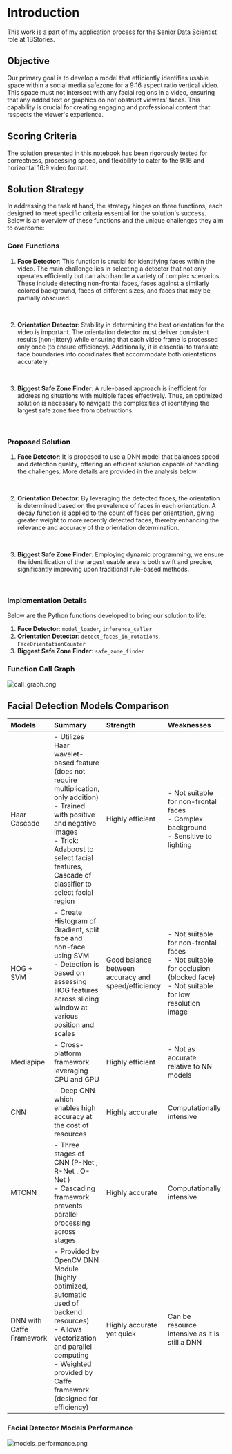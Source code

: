 # Introduction

This work is a part of my application process for the Senior Data Scientist role at 1BStories.

## Objective

Our primary goal is to develop a model that efficiently identifies usable space within a social media safezone for a 9:16 aspect ratio vertical video. This space must not intersect with any facial regions in a video, ensuring that any added text or graphics do not obstruct viewers' faces. This capability is crucial for creating engaging and professional content that respects the viewer's experience.

## Scoring Criteria

The solution presented in this notebook has been rigorously tested for correctness, processing speed, and flexibility to cater to the 9:16 and horizontal 16:9 video format.

## Solution Strategy

In addressing the task at hand, the strategy hinges on three functions, each designed to meet specific criteria essential for the solution's success. Below is an overview of these functions and the unique challenges they aim to overcome:

### Core Functions

1. **Face Detector**: This function is crucial for identifying faces within the video. The main challenge lies in selecting a detector that not only operates efficiently but can also handle a variety of complex scenarios. These include detecting non-frontal faces, faces against a similarly colored background, faces of different sizes, and faces that may be partially obscured.
<br>

2. **Orientation Detector**: Stability in determining the best orientation for the video is important. The orientation detector must deliver consistent results (non-jittery) while ensuring that each video frame is processed only once (to ensure efficiency). Additionally, it is essential to translate face boundaries into coordinates that accommodate both orientations accurately.
<br>

3. **Biggest Safe Zone Finder**: A rule-based approach is inefficient for addressing situations with multiple faces effectively. Thus, an optimized solution is necessary to navigate the complexities of identifying the largest safe zone free from obstructions.
<br>

### Proposed Solution

1. **Face Detector**: It is proposed to use a DNN model that balances speed and detection quality, offering an efficient solution capable of handling the challenges. More details are provided in the analysis below.
<br>

2. **Orientation Detector**: By leveraging the detected faces, the orientation is determined based on the prevalence of faces in each orientation. A decay function is applied to the count of faces per orientation, giving greater weight to more recently detected faces, thereby enhancing the relevance and accuracy of the orientation determination.
<br>

3. **Biggest Safe Zone Finder**: Employing dynamic programming, we ensure the identification of the largest usable area is both swift and precise, significantly improving upon traditional rule-based methods.
<br>

### Implementation Details

Below are the Python functions developed to bring our solution to life:

1. **Face Detector**: `model_loader`, `inference_caller`
2. **Orientation Detector**: `detect_faces_in_rotations`, `FaceOrientationCounter`
3. **Biggest Safe Zone Finder**: `safe_zone_finder`

### Function Call Graph
![call_graph.png](attachment:call_graph.png)

## Facial Detection Models Comparison
| Models       | Summary                                                                                                      | Strength                  | Weaknesses                                        | Source |
|:-------------|:-------------------------------------------------------------------------------------------------------------|:--------------------------|:--------------------------------------------------|:-------|
| Haar Cascade | - Utilizes Haar wavelet-based feature (does not require multiplication, only addition)<br>- Trained with positive and negative images<br>- Trick: Adaboost to select facial features, Cascade of classifier to select facial region | Highly efficient          | - Not suitable for non-frontal faces<br>- Complex background<br>- Sensitive to lighting | [Link](https://docs.opencv.org/3.4/db/d28/tutorial_cascade_classifier.html) |
| HOG + SVM    | - Create Histogram of Gradient, split face and non-face using SVM<br>- Detection is based on assessing HOG features across sliding window at various position and scales | Good balance between accuracy and speed/efficiency | - Not suitable for non-frontal faces<br>- Not suitable for occlusion (blocked face)<br>- Not suitable for low resolution image | [Link](https://github.com/mbrotos/Face-Detection-SVM-HOG) |
| Mediapipe    | - Cross-platform framework leveraging CPU and GPU                                                            | Highly efficient          | - Not as accurate relative to NN models                  | [Link](https://developers.google.com/mediapipe/) |
| CNN          | - Deep CNN which enables high accuracy at the cost of resources                                              | Highly accurate           | Computationally intensive                         |  |
| MTCNN        | - Three stages of CNN (P-Net <propose>, R-Net <refine>, O-Net <output>)<br>- Cascading framework prevents parallel processing across stages | Highly accurate           | Computationally intensive                         | [Link](https://github.com/ipazc/mtcnn?tab=readme-ov-file#zhang2016) |
| DNN with Caffe Framework        | - Provided by OpenCV DNN Module (highly optimized, automatic used of backend resources)<br>- Allows vectorization and parallel computing<br>- Weighted provided by Caffe framework (designed for efficiency) | Highly accurate yet quick | Can be resource intensive as it is still a DNN    | [Link](https://caffe.berkeleyvision.org/) |

### Facial Detector Models Performance
![models_performance.png](attachment:models_performance.png)

